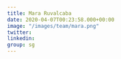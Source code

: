 ```yaml
---
title: Mara Ruvalcaba
date: 2020-04-07T00:23:58.000+00:00
image: "/images/team/mara.png"
twitter: 
linkedin: 
group: sg
---
```


